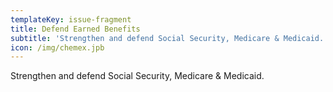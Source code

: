 ```yaml
---
templateKey: issue-fragment
title: Defend Earned Benefits
subtitle: 'Strengthen and defend Social Security, Medicare & Medicaid.'
icon: /img/chemex.jpb
---
```

 Strengthen and defend Social Security, Medicare & Medicaid.
